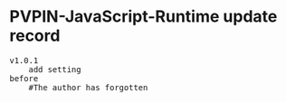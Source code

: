 # PVPIN-JavaScript-Runtime update record

<pre>
v1.0.1
    add setting
before
    #The author has forgotten
</pre>
